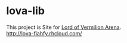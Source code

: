 lova-lib
===========

This project is Site for [Lord of Vermilion Arena](http://lova.jp/).  
<http://lova-fiahfy.rhcloud.com/>
